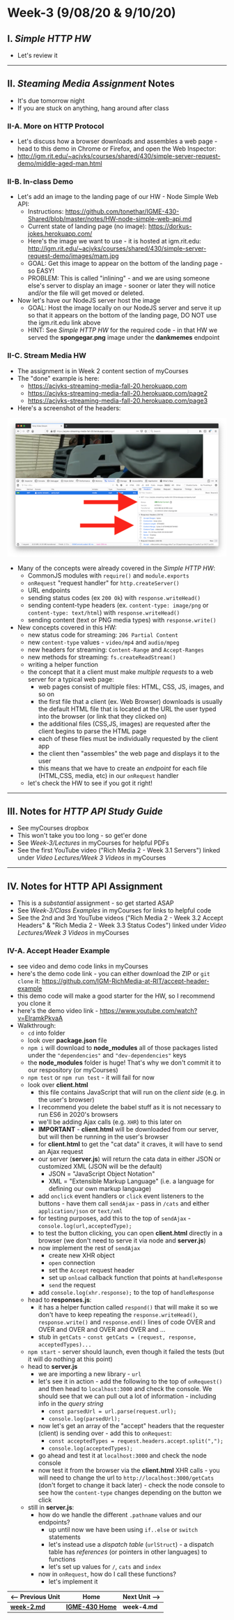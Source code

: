 # Week-3 (9/08/20 & 9/10/20)

## I. *Simple HTTP HW*

- Let's review it

<hr>

## II. *Steaming Media Assignment* Notes

- It's due tomorrow night
- If you are stuck on anything, hang around after class

### II-A. More on HTTP Protocol

- Let's discuss how a browser downloads and assembles a web page - head to this demo in Chrome or Firefox, and open the Web Inspector:
 - http://igm.rit.edu/~acjvks/courses/shared/430/simple-server-request-demo/middle-aged-man.html
 
### II-B. In-class Demo
- Let's add an image to the landing page of our HW - Node Simple Web API:
  - Instructions: https://github.com/tonethar/IGME-430-Shared/blob/master/notes/HW-node-simple-web-api.md
  - Current state of landing page (no image): https://dorkus-jokes.herokuapp.com/
  - Here's the image we want to use - it is hosted at igm.rit.edu: http://igm.rit.edu/~acjvks/courses/shared/430/simple-server-request-demo/images/mam.jpg
  - GOAL: Get this image to appear on the bottom of the landing page - so EASY!
  - PROBLEM: This is called "inlining" - and we are using someone else's server to display an image - sooner or later they will notice and/or the file will get moved or deleted.
- Now let's have our NodeJS server host the image
  - GOAL: Host the image locally on our NodeJS server and serve it up so that it appears on the bottom of the landing page, DO NOT use the igm.rit.edu link above
  - HINT: See *Simple HTTP HW* for the required code - in that HW we served the **spongegar.png** image under the **dankmemes** endpoint

### II-C. Stream Media HW
- The assignment is in Week 2 content section of myCourses
- The "done" example is here:
  - https://acjvks-streaming-media-fall-20.herokuapp.com
  - https://acjvks-streaming-media-fall-20.herokuapp.com/page2
  - https://acjvks-streaming-media-fall-20.herokuapp.com/page3
- Here's a screenshot of the headers:

![screenshot](_images/party-mp4-response-headers.png)
  

 - Many of the concepts were already covered in the *Simple HTTP HW*:
   - CommonJS modules with `require()` and `module.exports`
   - `onRequest` "request handler" for `http.createServer()`
   - URL endpoints
   - sending status codes (ex `200 Ok`) with `response.writeHead()`
   - sending content-type headers (ex. `content-type: image/png` or `content-type: text/html`) with `response.writeHead()`
   - sending content (text or PNG media types) with `response.write()`
 - New concepts covered in this HW:
   - new status code for streaming: `206 Partial Content`
   - new `content-type` values - `video/mp4` and `audio/mpeg`
   - new headers for streaming: `Content-Range` and `Accept-Ranges`
   - new methods for streaming: `fs.createReadStream()`
   - writing a helper function
   - the concept that it a client must make *multiple requests* to a web server for a typical web page:
     - web pages consist of multiple files: HTML, CSS, JS, images, and so on
     - the first file that a client (ex. Web Browser) downloads is usually the default HTML file that is located at the URL the user typed into the browser (or link that they clicked on)
     - the additional files (CSS,JS, images) are requested after the client begins to parse the HTML page
     - each of these files must be individually requested by the client app 
     - the client then "assembles" the web page and displays it to the user
     - this means that we have to create an *endpoint* for each file (HTML,CSS, media, etc) in our `onRequest` handler
   - let's check the HW to see if you got it right!
 
<hr>

## III. Notes for *HTTP API Study Guide*
- See myCourses dropbox
- This won't take you too long - so get'er done
- See *Week-3/Lectures* in myCourses for helpful PDFs
- See the first YouTube video ("Rich Media 2 - Week 3.1 Servers") linked under *Video Lectures/Week 3 Videos* in myCourses

<hr>

## IV. Notes for HTTP API Assignment
- This is a *substantial* assignment - so get started ASAP
- See *Week-3/Class Examples* in myCourses for links to helpful code
- See the 2nd and 3rd YouTube videos ("Rich Media 2 - Week 3.2 Accept Headers" & "Rich Media 2 - Week 3.3 Status Codes") linked under *Video Lectures/Week 3 Videos* in myCourses

### IV-A. Accept Header Example
- see video and demo code links in myCourses
- here's the demo code link - you can either download the ZIP or `git clone` it: https://github.com/IGM-RichMedia-at-RIT/accept-header-example
- this demo code will make a good starter for the HW, so I recommend you clone it
- here's the demo video link - https://www.youtube.com/watch?v=ElramkPkvaA
- Walkthrough:
  - `cd` into folder
  - look over **package.json** file
  - `npm i` will download to **node_modules** all of those packages listed under the `"dependencies"` and `"dev-dependencies"` keys
  - the **node_modules** folder is huge! That's why we don't commit it to our respository (or myCourses)
  - `npm test` or `npm run test` - it will fail for now
  - look over **client.html**
    - this file contains JavaScript that will run on the *client side* (e.g. in the user's browser)
    - I recommend you delete the babel stuff as it is not necessary to run ES6 in 2020's browsers
    - we'll be adding Ajax calls (e.g. `XHR`) to this later on
    - **IMPORTANT** - **client.html** will be downloaded from our server, but will then be running in the user's browser
    - for **client.html** to get the "cat data" it craves, it will have to send an Ajax request
    - our server (**server.js**) will return the cata data in either JSON or customized XML (JSON will be the default)
      - JSON = "JavaScript Object Notation"
      - XML = "Extensible Markup Language" (i.e. a language for defining our own markup language)
    - add `onclick` event handlers or `click` event listeners to the buttons - have them call `sendAjax` - pass in `/cats` and either `application/json` or `text/xml`
    - for testing purposes, add this to the top of `sendAjax` - `console.log(url,acceptedType);`
    - to test the button clicking, you can open **client.html** directly in a browser (we don't need to serve it via node and **server.js**)
    - now implement the rest of `sendAjax`
      - create new XHR object
      - `open` connection
      - set the `Accept` request header
      - set up `onload` callback function that points at `handleResponse`
      - `send` the request
    - add `console.log(xhr.response);` to the top of `handleResponse`
  - head to **responses.js**:
    - it has a helper function called `respond()` that will make it so we don't have to keep repeating the `response.writeHead()`, `response.write()` and `response.end()` lines of code OVER and OVER and OVER and OVER and OVER and ...
    - stub in `getCats` - `const getCats = (request, response, acceptedTypes)...`
  - `npm start` - server should launch, even though it failed the tests (but it will do nothing at this point)
  - head to **server.js**
    - we are importing a new library - `url`
    - let's see it in action - add the following to the top of `onRequest()` and then head to `localhost:3000` and check the console. We should see that we can pull out a lot of information - including info in the *query string*
      - `const parsedUrl = url.parse(request.url);`
      - `console.log(parsedUrl);`
    - now let's get an array of the "accept" headers that the requester (client) is sending over - add this to `onRequest`:
      - `const acceptedTypes = request.headers.accept.split(",");`
      - `console.log(acceptedTypes);`
    - go ahead and test it at `localhost:3000` and check the node console
    - now test it from the browser via the **client.html** XHR calls - you will need to change the url to `http://localhost:3000/getCats` (don't forget to change it back later) - check the node console to see how the `content-type` changes depending on the button we click
  - still in **server.js**:
    - how do we handle the different `.pathname` values and our endpoints?
      - up until now we have been using `if..else` or `switch` statements
      - let's instead use a *dispatch table* (`urlStruct`) - a dispatch table has *references* (or pointers in other languages) to functions
      - let's set up values for `/`, `cats` and `index`
    - now in `onRequest`, how do I call these functions?
      - let's implement it
    
    

| <-- Previous Unit | Home | Next Unit -->
| --- | --- | --- 
| [**week-2.md**](week-2.md)     |  [**IGME-430 Home**](../README.md) | **week-4.md**
